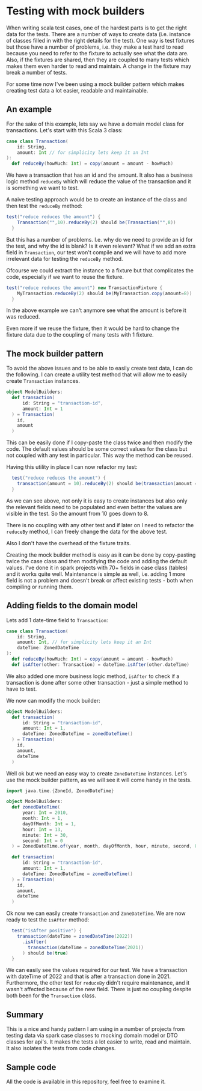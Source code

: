# Testing with mock builders

When writing scala test cases, one of the hardest parts is to get
the right data for the tests. There are a number of ways to create
data (i.e. instance of classes filled in with the right details for the test).
One way is test fixtures but those have a number of problems, i.e.
they make a test hard to read because you need to refer to the fixture
to actually see what the data are. Also, if the fixtures are shared, then
they are coupled to many tests which makes them even harder to read and
maintain. A change in the fixture may break a number of tests.

For some time now I've been using a mock builder pattern which makes
creating test data a lot easier, readable and maintainable.

## An example

For the sake of this example, lets say we have a domain model class
for transactions. Let's start with this Scala 3 class:

```scala
case class Transaction(
    id: String,
    amount: Int // for simplicity lets keep it an Int
):
  def reduceBy(howMuch: Int) = copy(amount = amount - howMuch)
```

We have a transaction that has an id and the amount. It also has a business logic
method `reduceBy` which will reduce the value of the transaction and it is something
we want to test.

A naive testing approach would be to create an instance of the class and then
test the `reduceBy` method:

```scala
test("reduce reduces the amount") {
    Transaction("",10).reduceBy(2) should be(Transaction("",8))
  }
```

But this has a number of problems. I.e. why do we need to provide an id for
the test, and why the id is blank? Is it even relevant? What if we add an
extra field in `Transaction`, our test won't compile and we will have to
add more irrelevant data for testing the `reduceBy` method.

Ofcourse we could extract the instance to a fixture but that complicates the code,
especially if we want to reuse the fixture.

```scala
test("reduce reduces the amount") new TransactionFixture {
    MyTransaction.reduceBy(2) should be(MyTransaction.copy(amount=8))
  }
```

In the above example we can't anymore see what the amount is before it was reduced.

Even more if we reuse the fixture, then it would be hard to change the fixture
data due to the coupling of many tests with 1 fixture.

## The mock builder pattern

To avoid the above issues and to be able to easily create test data, I can do
the following. I can create a utility test method that will allow me to easily
create `Transaction` instances.

```scala
object ModelBuilders:
  def transaction(
      id: String = "transaction-id",
      amount: Int = 1
  ) = Transaction(
    id,
    amount
  )

```

This can be easily done if I copy-paste the class twice and then modify the code.
The default values should be some correct values for the class but not coupled
with any test in particular. This way the method can be reused.

Having this utility in place I can now refactor my test:

```scala
  test("reduce reduces the amount") {
    transaction(amount = 10).reduceBy(2) should be(transaction(amount = 8))
  }
```

As we can see above, not only it is easy to create instances but also only the
relevant fields need to be populated and even better the values are visible
in the test. So the amount from 10 goes down to 8.

There is no coupling with any other test and if later on I need to refactor the 
`reduceBy` method, I can freely change the data for the above test.

Also I don't have the overhead of the fixture traits.

Creating the mock builder method is easy as it can be done by copy-pasting twice
the case class and then modifying the code and adding the default values. I've
done it in spark projects with 70+ fields in case class (tables) and it works
quite well. Maintenance is simple as well, i.e. adding 1 more field is not
a problem and doesn't break or affect existing tests - both when compiling or
running them.

## Adding fields to the domain model

Lets add 1 date-time field to `Transaction`:

```scala
case class Transaction(
    id: String,
    amount: Int, // for simplicity lets keep it an Int
    dateTime: ZonedDateTime
):
  def reduceBy(howMuch: Int) = copy(amount = amount - howMuch)
  def isAfter(other: Transaction) = dateTime.isAfter(other.dateTime)
```

We also added one more business logic method, `isAfter` to check if a transaction
is done after some other transaction - just a simple method to have to test.

We now can modify the mock builder:

```scala
object ModelBuilders:
  def transaction(
      id: String = "transaction-id",
      amount: Int = 1,
      dateTime: ZonedDateTime = zonedDateTime()
  ) = Transaction(
    id,
    amount,
    dateTime
  )
```

Well ok but we need an easy way to create `ZoneDateTime` instances. Let's use
the mock builder pattern, as we will see it will come handy in the tests.

```scala
import java.time.{ZoneId, ZonedDateTime}

object ModelBuilders:
  def zonedDateTime(
      year: Int = 2010,
      month: Int = 1,
      dayOfMonth: Int = 1,
      hour: Int = 13,
      minute: Int = 30,
      second: Int = 0
  ) = ZonedDateTime.of(year, month, dayOfMonth, hour, minute, second, 0, ZoneId.of("UTC"))

  def transaction(
      id: String = "transaction-id",
      amount: Int = 1,
      dateTime: ZonedDateTime = zonedDateTime()
  ) = Transaction(
    id,
    amount,
    dateTime
  )
```

Ok now we can easily create `Transaction` and `ZoneDateTime`. We are now ready
to test the `isAfter` method:

```scala
  test("isAfter positive") {
    transaction(dateTime = zonedDateTime(2022))
      .isAfter(
        transaction(dateTime = zonedDateTime(2021))
      ) should be(true)
  }
```

We can easily see the values required for our test. We have a transaction
with dateTime of 2022 and that is after a transaction done in 2021. Furthermore, 
the other test for `reduceBy` didn't require maintenance, and it wasn't affected
because of the new field. There is just no coupling despite both been for
the `Transaction` class.

## Summary

This is a nice and handy pattern I am using in a number of projects from testing data via spark case classes to mocking
domain model or DTO classes for api's. It makes the tests a lot easier to write, read and maintain. It also isolates the tests
from code changes.

## Sample code

All the code is available in this repository, feel free to examine it.